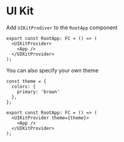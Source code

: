 # UI Kit

Add `UIKitProdiver` to the `RootApp` component
```tsx
export const RootApp: FC = () => (
  <UIKitProvider>
    <App />
  </UIKitProvider>
);
```

You can also specify your own theme
```tsx
const theme = {
  colors: {
    primary: 'brown'
  },
};

export const RootApp: FC = () => (
  <UIKitProvider theme={theme}>
    <App />
  </UIKitProvider>
);
```
